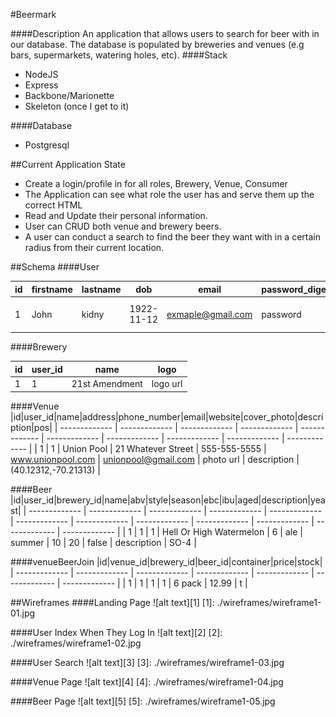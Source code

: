 #Beermark

####Description
An application that allows users to search for beer with in our database. The database is populated by breweries and venues (e.g bars, supermarkets, watering holes, etc).
####Stack
* NodeJS
* Express
* Backbone/Marionette
* Skeleton (once I get to it)

####Database
* Postgresql

##Current Application State
* Create a login/profile in for all roles, Brewery, Venue, Consumer
* The Application can see what role the user has and serve them up the correct HTML
* Read and Update their personal information.
* User can CRUD both venue and brewery beers.
* A user can conduct a search to find the beer they want with in a certain radius from their current location.


##Schema
####User

| id  | firstname | lastname  | dob | email  | password_digest | default_address | rold_id |
| ------------- | ------------- | ------------- | ------------- | ------------- | ------------- | ------------- | ------------- |
| 1 | John  | kidny  | 1922-11-12  | exmaple@gmail.com | password | 7 Whatever Lane, FakeTown NY, 1189 | 2 |

####Brewery

| id  | user_id | name  | logo |
| ------------- | ------------- | ------------- | ------------- |
| 1 | 1 | 21st Amendment | logo url|

####Venue
|id|user_id|name|address|phone_number|email|website|cover_photo|description|pos|
| ------------- | ------------- | ------------- | ------------- | ------------- | ------------- | ------------- | ------------- | ------------- | ------------- |
| 1 | 1 | Union Pool | 21 Whatever Street | 555-555-5555 | www.unionpool.com | unionpool@gmail.com | photo url | description | (40.12312,-70.21313) |

####Beer
|id|user_id|brewery_id|name|abv|style|season|ebc|ibu|aged|description|yeast|
| ------------- | ------------- | ------------- | ------------- | ------------- | ------------- | ------------- | ------------- | ------------- | ------------- | ------------- | ------------- |
| 1 | 1 | 1 | Hell Or High Watermelon | 6 | ale | summer | 10 | 20 | false | description | SO-4 |

####venueBeerJoin
|id|venue_id|brewery_id|beer_id|container|price|stock|
| ------------- | ------------- | ------------- | ------------- | ------------- | ------------- | ------------- |
| 1 | 1 | 1 | 1 | 6 pack | 12.99 | t |


##Wireframes
####Landing Page
![alt text][1]
[1]: ./wireframes/wireframe1-01.jpg

####User Index When They Log In
![alt text][2]
[2]: ./wireframes/wireframe1-02.jpg

####User Search
![alt text][3]
[3]: ./wireframes/wireframe1-03.jpg

####Venue Page
![alt text][4]
[4]: ./wireframes/wireframe1-04.jpg

####Beer Page
![alt text][5]
[5]: ./wireframes/wireframe1-05.jpg
